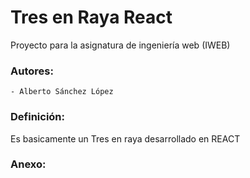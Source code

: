 # Tres en Raya React

Proyecto para la asignatura de ingeniería web (IWEB)

### Autores:
	- Alberto Sánchez López          

### Definición:      
Es basicamente un Tres en raya desarrollado en REACT

### Anexo:
